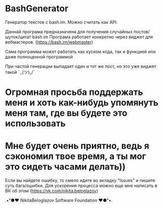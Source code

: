 # BashGenerator
Генератор текстов с bash.im. Можно считать как API.

Даннай програма предназначена для получения случайных постов/шуток/цитат bash.im
Програма работает конкретно через виджет для вебмастеров. (https://bash.im/webmaster)

Сама программа может работать как куском кода, так и функцией или даже полноценной программой

При частой генерации выпадает один и тот же пост, но это уже виджет такой ¯\_(ツ)_/¯

# Огромная просьба поддержать меня и хоть как-нибудь упомянуть меня там, где вы будете это использовать
# Мне будет очень приятно, ведь я сэкономил твое время, а ты мог это сидеть часами делать))

Если вы найдете ошибку, то смело идите во вкладку "Issues" и пишите суть бага/ошибки.
Для ускорения процесса можно еще мне написать в ВК об этом (https://vk.com/nikita.beloglazov)

.•°●❤ NikitaBeloglazov Software Foundation ❤●°•.
